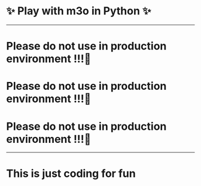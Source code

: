 # ✨ Play with m3o in Python ✨

---

# Please do not use in production environment !!!🤣
# Please do not use in production environment !!!🤣
# Please do not use in production environment !!!🤣

---

# This is just coding for fun